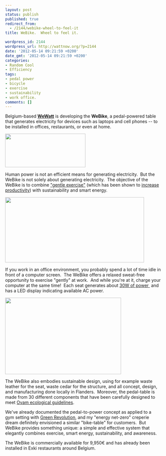 ```yaml
---
layout: post
status: publish
published: true
redirect_from:
  - /2144/webike-wheel-to-feel-it
title: WeBike.  Wheel to feel it.

wordpress_id: 2144
wordpress_url: http://wattnow.org/?p=2144
date: '2012-05-14 09:21:59 +0200'
date_gmt: '2012-05-14 09:21:59 +0200'
categories:
- Random Cool
- Efficiency
tags:
- pedal power
- bicycle
- exercise
- sustainability
- work office.
comments: []
---
```

<p>Belgium-based <strong><a href="http://wewatt.be/index.html">WeWatt</a></strong> is developing the <strong>WeBike</strong>, a pedal-powered table that generates electricity for devices such as laptops and cell phones -- to be installed in offices, restaurants, or even at home.</p>
<p><a href="http://wewatt.be/index.html"><img title="WeBike_logo" src="{{ 'assets/from-wordpress/uploads/2012/05/WeBike_logo.png' | relative_url }}" alt="" width="259" height="108" /></a></p>
<p>Human power is not an efficient means for generating electricity.&nbsp; But the WeBike is not solely about generating electricity.&nbsp; The objective of the WeBike&nbsp;is to combine&nbsp;<a href="http://wewatt.be/gentle_exercise.html">"gentle exercise"</a> (which has been shown to <a href="http://wewatt.be/productivity.html">increase productivity</a>) with sustainability and smart energy.</p>
<p><a href="http://wewatt.be/index.html"><img class="alignnone  wp-image-2147" title="webike_office" src="{{ 'assets/from-wordpress/uploads/2012/05/webike_office1.jpg' | relative_url }}" alt="" width="448" height="210" /></a></p>
<p>If you work in an office environment, you probably spend a lot of time idle in front of a computer screen.&nbsp; The WeBike offers a relaxed sweat-free opportunity to exercise "gently" at work.&nbsp;&nbsp;And while you're at it, charge your computer at the same time!&nbsp; Each seat generates about <a href="http://wewatt.be/specifications.html">30W of power </a>&nbsp;and has a LED display indicating available AC power.</p>
<p><a href="http://wewatt.be/specifications.html"><img title="WeBike_snake-arrangement" src="{{ 'assets/from-wordpress/uploads/2012/05/WeBike_snake-arrangement3.jpg' | relative_url }}" alt="" width="374" height="246" /></a></p>
<p>The WeBike also embodies sustainable design, using for example waste leather for the seat, waste cedar for the structure, and all concept, design, and manufacturing done locally in Flanders.&nbsp; Moreover, the pedal-table is made from 30 different components that have been carefully designed to meet <a href="http://www.ovam.be/jahia/Jahia/pid/1219?lang=null">Ovam ecological guidelines</a>.</p>
<p>We've already documented the pedal-to-power concept as applied to a gym setting with <a title="The Green Revolution, Inc." href="http://wattnow.org/324/the-green-revolution-inc">Green Revolution</a>, and my "energy net-zero" creperie dream definitely envisioned a similar "bike-table" for customers.&nbsp; But WeBike provides something unique: a simple and effective system that elegantly combines exercise, smart energy, sustainability, and awareness.</p>
<p>The WeBike is commercially available for 9,950&euro; and has already been installed in Exki restaurants around Belgium.</p>

